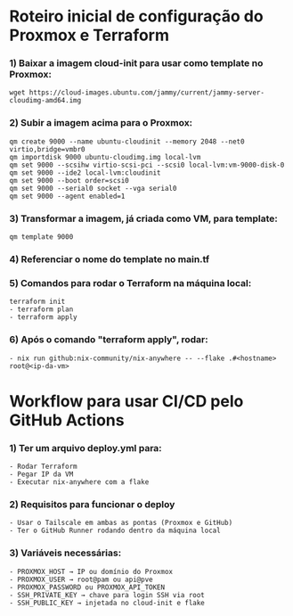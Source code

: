 <h1>Roteiro inicial de configuração do Proxmox e Terraform</h1>

**<h3>1) Baixar a imagem cloud-init para usar como template no Proxmox:</h3>**
```wget https://cloud-images.ubuntu.com/jammy/current/jammy-server-cloudimg-amd64.img```

**<h3>2) Subir a imagem acima para o Proxmox:</h3>**
```qm create 9000 --name ubuntu-cloudinit --memory 2048 --net0 virtio,bridge=vmbr0```\
```qm importdisk 9000 ubuntu-cloudimg.img local-lvm```\
```qm set 9000 --scsihw virtio-scsi-pci --scsi0 local-lvm:vm-9000-disk-0```\
```qm set 9000 --ide2 local-lvm:cloudinit```\
```qm set 9000 --boot order=scsi0```\
```qm set 9000 --serial0 socket --vga serial0```\
```qm set 9000 --agent enabled=1```

**<h3>3) Transformar a imagem, já criada como VM, para template:</h3>**
```qm template 9000```

**<h3>4) Referenciar o nome do template no main.tf</h3>**

**<h3>5) Comandos para rodar o Terraform na máquina local:</h3>**
```terraform init```\
```- terraform plan```\
```- terraform apply```

**<h3>6) Após o comando "terraform apply", rodar:</h3>**
```- nix run github:nix-community/nix-anywhere -- --flake .#<hostname> root@<ip-da-vm>```


<h1>Workflow para usar CI/CD pelo GitHub Actions</h1>

**<h3>1) Ter um arquivo deploy.yml para:</h3>**
```- Rodar Terraform```\
```- Pegar IP da VM```\
```- Executar nix-anywhere com a flake```

**<h3>2) Requisitos para funcionar o deploy</h3>**
```- Usar o Tailscale em ambas as pontas (Proxmox e GitHub)```\
```- Ter o GitHub Runner rodando dentro da máquina local```

**<h3>3) Variáveis necessárias:</h3>**
```- PROXMOX_HOST → IP ou domínio do Proxmox```\
```- PROXMOX_USER → root@pam ou api@pve```\
```- PROXMOX_PASSWORD ou PROXMOX_API_TOKEN```\
```- SSH_PRIVATE_KEY → chave para login SSH via root```\
```- SSH_PUBLIC_KEY → injetada no cloud-init e flake```

